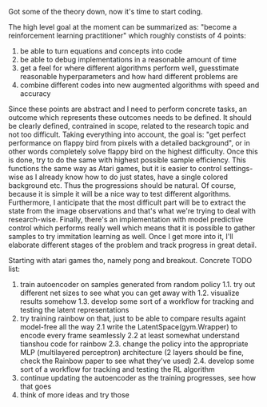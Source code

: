 Got some of the theory down, now it's time to start coding.

The high level goal at the moment can be summarized as:
"become a reinforcement learning practitioner" which roughly constists of 
4 points:
1. be able to turn equations and concepts into code
2. be able to debug implementations in a reasonable amount of time
3. get a feel for where different algorithms perform well, 
guesstimate reasonable hyperparameters and how hard different problems are
4. combine different codes into new augmented algorithms with speed and accuracy

Since these points are abstract and I need to perform concrete tasks,
an outcome which represents these outcomes needs to be defined.
It should be clearly defined, contrained in scope, related to the research topic
and not too difficult.
Taking everything into account, the goal is:
"get perfect performance on flappy bird from pixels with a detailed background",
or in other words completely solve flappy bird on the highest difficulty.
Once this is done, try to do the same with highest possible sample efficiency.
This functions the same way as Atari games, but it is easier to control 
settings-wise as I already know how to do just states, have a single colored background etc.
Thus the progressions should be natural.
Of course, because it is simple it will be a nice way to test different algorithms.
Furthermore, I anticipate that the most difficult part will be to extract the state 
from the image observations and that's what we're trying to deal with research-wise.
Finally, there's an implementation with model predictive control which performs really well
which means that it is possible to gather samples to try immitation learning as well.
Once I get more into it, I'll elaborate different stages of the problem and 
track progress in great detail.

Starting with atari games tho, namely pong and breakout.
Concrete TODO list:
1. train autoencoder on samples generated from random policy
1.1. try out different net sizes to see what you can get away with
1.2. visualize results somehow
1.3. develop some sort of a workflow for tracking and testing the latent representations
2. try training rainbow on that, just to be able to compare results againt model-free all the way
2.1 write the LatentSpace(gym.Wrapper) to encode every frame seamlessly
2.2 at least somewhat understand tianshou code for rainbow
2.3. change the policy into the appropriate MLP (multilayered perceptron) architecture (2 layers should be fine,
check the Rainbow paper to see what they've used)
2.4. develop some sort of a workflow for tracking and testing the RL algorithm
3. continue updating the autoencoder as the training progresses, see how that goes
4. think of more ideas and try those
